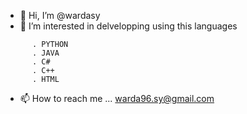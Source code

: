 - 👋 Hi, I’m @wardasy
- 👀 I’m interested in delvelopping using this languages
```
      . PYTHON
      . JAVA
      . C#
      . C++
      . HTML
 ```
- 📫 How to reach me ... warda96.sy@gmail.com


